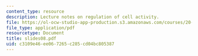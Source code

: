 ```yaml
---
content_type: resource
description: Lecture notes on regulation of cell activity.
file: https://ol-ocw-studio-app-production.s3.amazonaws.com/courses/20-106j-systems-microbiology-fall-2006/c3109e46ee067265c285cd04bc805387_slides08.pdf
file_type: application/pdf
resourcetype: Document
title: slides08.pdf
uid: c3109e46-ee06-7265-c285-cd04bc805387
---
```

